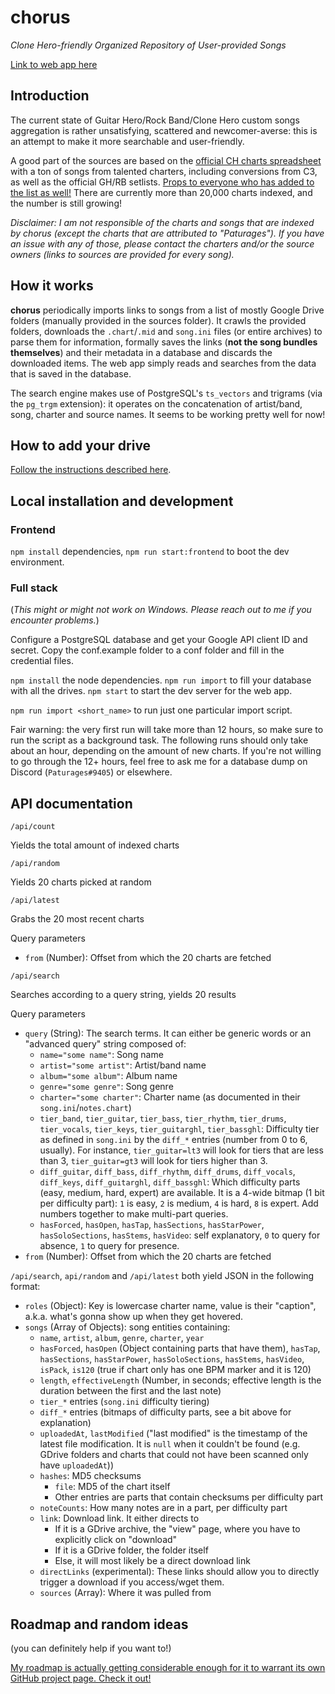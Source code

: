 # chorus

*Clone Hero-friendly Organized Repository of User-provided Songs*

[Link to web app here](https://chorus.fightthe.pw)

## Introduction

The current state of Guitar Hero/Rock Band/Clone Hero custom songs aggregation is rather unsatisfying, scattered and newcomer-averse: this is an attempt to make it more searchable and user-friendly. 

A good part of the sources are based on the
[official CH charts spreadsheet](https://docs.google.com/spreadsheets/d/13B823ukxdVMocowo1s5XnT3tzciOfruhUVePENKc01o)
with a ton of songs from talented charters, including conversions from C3, as well as the official GH/RB setlists. [Props to everyone who has added to the list as well!](sources/sources.txt) There are currently more than 20,000 charts indexed, and the number is still growing!

*Disclaimer: I am not responsible of the charts and songs that are indexed by chorus (except the charts that are attributed to "Paturages"). If you have an issue with any of those, please contact the charters and/or the source owners (links to sources are provided for every song).*

## How it works

**chorus** periodically imports links to songs from a list of mostly Google Drive folders (manually provided in the sources folder). It crawls the provided folders, downloads the `.chart`/`.mid` and `song.ini` files (or entire archives) to parse them for information, formally saves the links (**not the song bundles themselves**) and their metadata in a database and discards the downloaded items. The web app simply reads and searches from the data that is saved in the database.

The search engine makes use of PostgreSQL's `ts_vectors` and trigrams (via the `pg_trgm` extension): it operates on the concatenation of artist/band, song, charter and source names. It seems to be working pretty well for now!

## How to add your drive

[Follow the instructions described here](sources/sources.txt).

## Local installation and development

### Frontend

`npm install` dependencies, `npm run start:frontend` to boot the dev environment.

### Full stack

(*This might or might not work on Windows. Please reach out to me if you encounter problems.*)

Configure a PostgreSQL database and get your Google API client ID and secret. Copy the conf.example folder to a conf folder and fill in the credential files.

`npm install` the node dependencies. `npm run import` to fill your database with all the drives. `npm start` to start the dev server for the web app.

`npm run import <short_name>` to run just one particular import script.

Fair warning: the very first run will take more than 12 hours, so make sure to run the script as a background task. The following runs should only take about an hour, depending on the amount of new charts. If you're not willing to go through the 12+ hours, feel free to ask me for a database dump on Discord (`Paturages#9405`) or elsewhere.

## API documentation

```
/api/count
```
Yields the total amount of indexed charts

```
/api/random
```
Yields 20 charts picked at random

```
/api/latest
```
Grabs the 20 most recent charts

Query parameters
* `from` (Number): Offset from which the 20 charts are fetched

```
/api/search
```
Searches according to a query string, yields 20 results

Query parameters
* `query` (String): The search terms. It can either be generic words or an "advanced query" string composed of:
  * `name="some name"`: Song name
  * `artist="some artist"`: Artist/band name
  * `album="some album"`: Album name
  * `genre="some genre"`: Song genre
  * `charter="some charter"`: Charter name (as documented in their `song.ini`/`notes.chart`)
  * `tier_band`, `tier_guitar`, `tier_bass`, `tier_rhythm`, `tier_drums`, `tier_vocals`, `tier_keys`, `tier_guitarghl`, `tier_bassghl`: Difficulty tier as defined in `song.ini` by the `diff_*` entries (number from 0 to 6, usually). For instance, `tier_guitar=lt3` will look for tiers that are less than 3, `tier_guitar=gt3` will look for tiers higher than 3.
  * `diff_guitar`, `diff_bass`, `diff_rhythm`, `diff_drums`, `diff_vocals`, `diff_keys`, `diff_guitarghl`, `diff_bassghl`: Which difficulty parts (easy, medium, hard, expert) are available. It is a 4-wide bitmap (1 bit per difficulty part): `1` is easy, `2` is medium, `4` is hard, `8` is expert. Add numbers together to make multi-part queries.
  * `hasForced`, `hasOpen`, `hasTap`, `hasSections`, `hasStarPower`, `hasSoloSections`, `hasStems`, `hasVideo`: self explanatory, `0` to query for absence, `1` to query for presence.
* `from` (Number): Offset from which the 20 charts are fetched

`/api/search`, `api/random` and `/api/latest` both yield JSON in the following format:
* `roles` (Object): Key is lowercase charter name, value is their "caption", a.k.a. what's gonna show up when they get hovered.
* `songs` (Array of Objects): song entities containing:
  * `name`, `artist`, `album`, `genre`, `charter`, `year`
  * `hasForced`, `hasOpen` (Object containing parts that have them), `hasTap`, `hasSections`, `hasStarPower`, `hasSoloSections`, `hasStems`, `hasVideo`, `isPack`, `is120` (true if chart only has one BPM marker and it is 120)
  * `length`, `effectiveLength` (Number, in seconds; effective length is the duration between the first and the last note)
  * `tier_*` entries (`song.ini` difficulty tiering)
  * `diff_*` entries (bitmaps of difficulty parts, see a bit above for explanation)
  * `uploadedAt`, `lastModified` ("last modified" is the timestamp of the latest file modification. It is `null` when it couldn't be found (e.g. GDrive folders and charts that could not have been scanned only have `uploadedAt`))
  * `hashes`: MD5 checksums
    * `file`: MD5 of the chart itself
    * Other entries are parts that contain checksums per difficulty part
  * `noteCounts`: How many notes are in a part, per difficulty part
  * `link`: Download link. It either directs to
    * If it is a GDrive archive, the "view" page, where you have to explicitly click on "download"
    * If it is a GDrive folder, the folder itself
    * Else, it will most likely be a direct download link
  * `directLinks` (experimental): These links should allow you to directly trigger a download if you access/wget them.
  * `sources` (Array): Where it was pulled from

## Roadmap and random ideas

(you can definitely help if you want to!)

[My roadmap is actually getting considerable enough for it to warrant its own GitHub project page. Check it out!](https://github.com/Paturages/chorus/projects/1)
